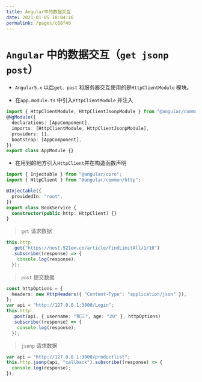 ```yaml
---
title: Angular中的数据交互
date: 2021-01-05 18:04:16
permalink: /pages/c68f40
---
```


# `Angular` 中的数据交互（`get jsonp post`）


- `Angular5.x` 以后`get、post` 和服务器交互使用的是`HttpClientModule` 模块。

- 在`app.module.ts` 中引入`HttpClientModule` 并注入

```typescript
import { HttpClientModule, HttpClientJsonpModule } from "@angular/common/http";
@NgModule({
  declarations: [AppComponent],
  imports: [HttpClientModule, HttpClientJsonpModule],
  providers: [],
  bootstrap: [AppComponent],
})
export class AppModule {}
```

- 在用到的地方引入`HttpClient`并在构造函数声明

```typescript
import { Injectable } from "@angular/core";
import { HttpClient } from "@angular/common/http";

@Injectable({
  providedIn: "root",
})
export class BookService {
  constructor(public http: HttpClient) {}
}
```

> `get` 请求数据

```ts
this.http
  .get("https://nest.521em.cn/article/findLimitAll/1/10")
  .subscribe((response) => {
    console.log(response);
  });
```

> `post` 提交数据

```ts
const httpOptions = {
  headers: new HttpHeaders({ "Content-Type": "application/json" }),
};
var api = "http://127.0.0.1:3000/Login";
this.http
  .post(api, { username: "张三", age: "20" }, httpOptions)
  .subscribe((response) => {
    console.log(response);
  });
```

> `jsonp` 请求数据

```typescript
var api = "http://127.0.0.1:3000/productlist";
this.http.jsonp(api, "callback").subscribe((response) => {
  console.log(response);
});
```
